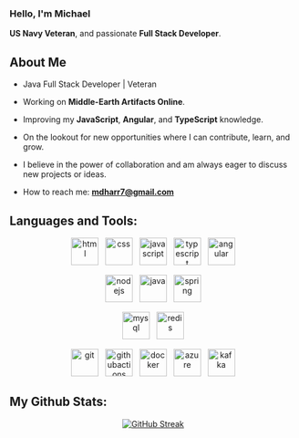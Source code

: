 ### Hello, I'm Michael
**US Navy Veteran**, and passionate **Full Stack Developer**.

## About Me

- Java Full Stack Developer | Veteran

- Working on **Middle-Earth Artifacts Online**.

- Improving my **JavaScript**, **Angular**, and **TypeScript** knowledge.

- On the lookout for new opportunities where I can contribute, learn, and grow.

- I believe in the power of collaboration and am always eager to discuss new projects or ideas.

- How to reach me: **mdharr7@gmail.com**

## Languages and Tools:
<div align="center">
  <!-- Frontend Technologies -->
  <p>
    <img src="https://cdn.jsdelivr.net/gh/devicons/devicon/icons/html5/html5-original.svg" alt="html" width="48" height="48" />&nbsp;&nbsp;
    <img src="https://cdn.jsdelivr.net/gh/devicons/devicon/icons/css3/css3-original.svg" alt="css" width="48" height="48" />&nbsp;&nbsp;
    <img src="https://cdn.jsdelivr.net/gh/devicons/devicon/icons/javascript/javascript-original.svg" alt="javascript" width="48" height="48" />&nbsp;&nbsp;
    <img src="https://cdn.jsdelivr.net/gh/devicons/devicon/icons/typescript/typescript-original.svg" alt="typescript" width="48" height="48" />&nbsp;&nbsp;
    <img src="https://cdn.jsdelivr.net/gh/devicons/devicon/icons/angularjs/angularjs-original.svg" alt="angular" width="48" height="48"/>
  </p>
  
  <!-- Backend Technologies -->
  <p>
    <img src="https://cdn.jsdelivr.net/gh/devicons/devicon/icons/nodejs/nodejs-original.svg" alt="nodejs" width="48" height="48" />&nbsp;&nbsp;
    <img src="https://cdn.jsdelivr.net/gh/devicons/devicon/icons/java/java-original.svg" alt="java" width="48" height="48" />&nbsp;&nbsp;
    <img src="https://cdn.jsdelivr.net/gh/devicons/devicon/icons/spring/spring-original.svg" alt="spring" width="48" height="48" />
  </p>
  
  <!-- Database Technologies -->
  <p>
    <img src="https://cdn.jsdelivr.net/gh/devicons/devicon/icons/mysql/mysql-original.svg" alt="mysql" width="48" height="48" />&nbsp;&nbsp;
    <img src="https://cdn.jsdelivr.net/gh/devicons/devicon/icons/redis/redis-original.svg" alt="redis" width="48" height="48" />
  </p>
  
  <!-- DevOps & Cloud -->
  <p>
    <img src="https://cdn.jsdelivr.net/gh/devicons/devicon/icons/git/git-original.svg" alt="git" width="48" height="48" />&nbsp;&nbsp;
    <img src="https://cdn.jsdelivr.net/gh/devicons/devicon/icons/githubactions/githubactions-original.svg" alt="githubactions" width="48" height="48" />&nbsp;&nbsp;
    <img src="https://cdn.jsdelivr.net/gh/devicons/devicon/icons/docker/docker-original.svg" alt="docker" width="48" height="48" />&nbsp;&nbsp;
    <img src="https://cdn.jsdelivr.net/gh/devicons/devicon/icons/azure/azure-original.svg" alt="azure" width="48" height="48" />&nbsp;&nbsp;
    <img src="https://cdn.jsdelivr.net/gh/devicons/devicon/icons/apachekafka/apachekafka-original.svg" alt="kafka" width="48" height="48" />
  </p>
</div>
   
## My Github Stats:
<div align="center">
   <a href="https://git.io/streak-stats"><img src="https://github-readme-streak-stats.herokuapp.com?user=mdharr&theme=github-dark-dimmed" alt="GitHub Streak" /></a>
</div>
